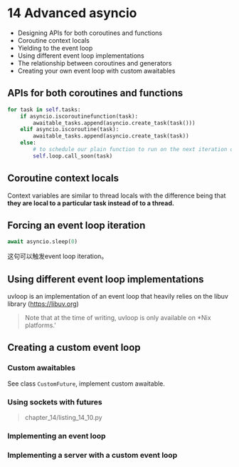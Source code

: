# 14 Advanced asyncio
- Designing APIs for both coroutines and functions
- Coroutine context locals
- Yielding to the event loop
- Using different event loop implementations
- The relationship between coroutines and generators
- Creating your own event loop with custom awaitables

## APIs for both coroutines and functions
```python
for task in self.tasks:
    if asyncio.iscoroutinefunction(task):
        awaitable_tasks.append(asyncio.create_task(task()))
    elif asyncio.iscoroutine(task):
        awaitable_tasks.append(asyncio.create_task(task))
    else:
        # to schedule our plain function to run on the next iteration of the event loop
        self.loop.call_soon(task)
```

## Coroutine context locals

Context variables are similar to thread locals with the difference being that
**they are local to a particular task instead of to a thread.**

## Forcing an event loop iteration

```python
await asyncio.sleep(0)
```
这句可以触发event loop iteration。

## Using different event loop implementations

uvloop is an implementation
of an event loop that heavily relies on the libuv library (https://libuv.org)
> Note that at the time
of writing, uvloop is only available on *Nix platforms.'

## Creating a custom event loop

### Custom awaitables

See class `CustomFuture`, implement custom awaitable.


### Using sockets with futures
> chapter_14/listing_14_10.py

### Implementing an event loop

### Implementing a server with a custom event loop
